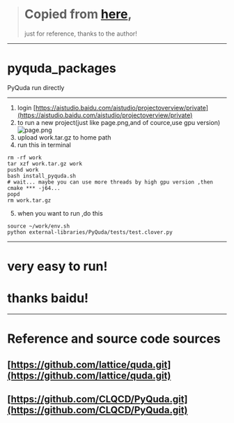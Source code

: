 > # Copied from [here](https://github.com/CLQCD/PyQuda.git),
> just for reference,
> thanks to the author!
*******************
# pyquda_packages
PyQuda run  directly
****************
1. login [https://aistudio.baidu.com/aistudio/projectoverview/private](https://aistudio.baidu.com/aistudio/projectoverview/private)
2. to run a new project(just like page.png,and of cource,use gpu version)
![page.png](page.png)
3. upload work.tar.gz to home path
4. run this in terminal
```
rm -rf work 
tar xzf work.tar.gz work
pushd work
bash install_pyquda.sh
# wait... maybe you can use more threads by high gpu version ,then cmake *** -j64...
popd
rm work.tar.gz
```
5. when you want to run ,do this
```
source ~/work/env.sh
python external-libraries/PyQuda/tests/test.clover.py
```
***************
# very easy to run!
# thanks baidu!
***************
# Reference and source code sources
## [https://github.com/lattice/quda.git](https://github.com/lattice/quda.git)
## [https://github.com/CLQCD/PyQuda.git](https://github.com/CLQCD/PyQuda.git)
